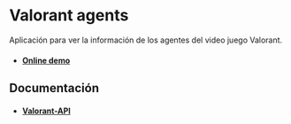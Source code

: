 # Valorant agents
 Aplicación para ver la información de los agentes del video juego Valorant.
 
- #### [Online demo](https://v3rser.github.io/valorant-agents/)
## Documentación
- #### [Valorant-API]( https://dash.valorant-api.com/)
